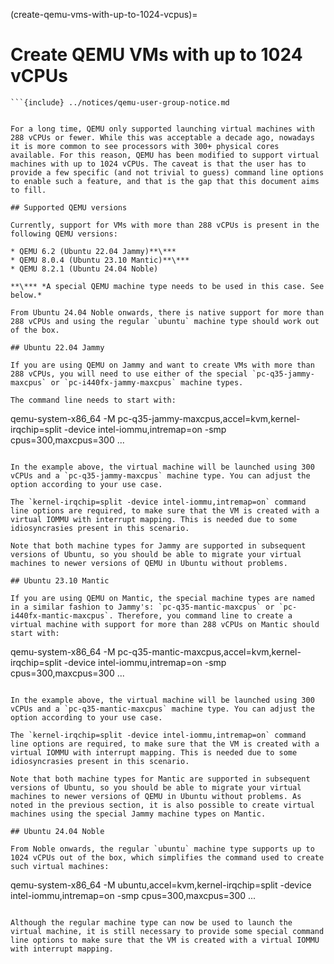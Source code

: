(create-qemu-vms-with-up-to-1024-vcpus)=
# Create QEMU VMs with up to 1024 vCPUs

```{note}
```{include} ../notices/qemu-user-group-notice.md
```
```

For a long time, QEMU only supported launching virtual machines with 288 vCPUs or fewer. While this was acceptable a decade ago, nowadays it is more common to see processors with 300+ physical cores available. For this reason, QEMU has been modified to support virtual machines with up to 1024 vCPUs. The caveat is that the user has to provide a few specific (and not trivial to guess) command line options to enable such a feature, and that is the gap that this document aims to fill.

## Supported QEMU versions

Currently, support for VMs with more than 288 vCPUs is present in the following QEMU versions:

* QEMU 6.2 (Ubuntu 22.04 Jammy)**\***
* QEMU 8.0.4 (Ubuntu 23.10 Mantic)**\***
* QEMU 8.2.1 (Ubuntu 24.04 Noble)

**\*** *A special QEMU machine type needs to be used in this case. See below.*

From Ubuntu 24.04 Noble onwards, there is native support for more than 288 vCPUs and using the regular `ubuntu` machine type should work out of the box.

## Ubuntu 22.04 Jammy

If you are using QEMU on Jammy and want to create VMs with more than 288 vCPUs, you will need to use either of the special `pc-q35-jammy-maxcpus` or `pc-i440fx-jammy-maxcpus` machine types.

The command line needs to start with:

```
qemu-system-x86_64 -M pc-q35-jammy-maxcpus,accel=kvm,kernel-irqchip=split -device intel-iommu,intremap=on -smp cpus=300,maxcpus=300 ...
```

In the example above, the virtual machine will be launched using 300 vCPUs and a `pc-q35-jammy-maxcpus` machine type. You can adjust the option according to your use case.

The `kernel-irqchip=split -device intel-iommu,intremap=on` command line options are required, to make sure that the VM is created with a virtual IOMMU with interrupt mapping. This is needed due to some idiosyncrasies present in this scenario.

Note that both machine types for Jammy are supported in subsequent versions of Ubuntu, so you should be able to migrate your virtual machines to newer versions of QEMU in Ubuntu without problems.

## Ubuntu 23.10 Mantic

If you are using QEMU on Mantic, the special machine types are named in a similar fashion to Jammy's: `pc-q35-mantic-maxcpus` or `pc-i440fx-mantic-maxcpus`. Therefore, you command line to create a virtual machine with support for more than 288 vCPUs on Mantic should start with:

```
qemu-system-x86_64 -M pc-q35-mantic-maxcpus,accel=kvm,kernel-irqchip=split -device intel-iommu,intremap=on -smp cpus=300,maxcpus=300 ...
```

In the example above, the virtual machine will be launched using 300 vCPUs and a `pc-q35-mantic-maxcpus` machine type. You can adjust the option according to your use case.

The `kernel-irqchip=split -device intel-iommu,intremap=on` command line options are required, to make sure that the VM is created with a virtual IOMMU with interrupt mapping. This is needed due to some idiosyncrasies present in this scenario.

Note that both machine types for Mantic are supported in subsequent versions of Ubuntu, so you should be able to migrate your virtual machines to newer versions of QEMU in Ubuntu without problems. As noted in the previous section, it is also possible to create virtual machines using the special Jammy machine types on Mantic.

## Ubuntu 24.04 Noble

From Noble onwards, the regular `ubuntu` machine type supports up to 1024 vCPUs out of the box, which simplifies the command used to create such virtual machines:

```
qemu-system-x86_64 -M ubuntu,accel=kvm,kernel-irqchip=split -device intel-iommu,intremap=on -smp cpus=300,maxcpus=300 ...
```

Although the regular machine type can now be used to launch the virtual machine, it is still necessary to provide some special command line options to make sure that the VM is created with a virtual IOMMU with interrupt mapping.
